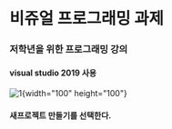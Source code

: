 # 비쥬얼 프로그래밍 과제
 ### 저학년을 위한 프로그래밍 강의 
 
 #### visual studio 2019 사용  
![1](https://user-images.githubusercontent.com/54833169/64945719-2a781c80-d8ac-11e9-9510-a1e66ea1a8ad.PNG){width="100" height="100"}
#### 새프로젝트 만들기를 선택한다. 
